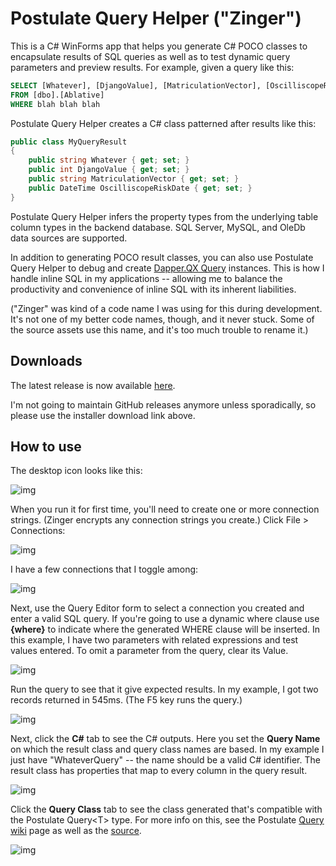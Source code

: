 # Postulate Query Helper ("Zinger")

This is a C# WinForms app that helps you generate C# POCO classes to encapsulate results of SQL queries as well as to test dynamic query parameters and preview results. For example, given a query like this:

```sql
SELECT [Whatever], [DjangoValue], [MatriculationVector], [OscilliscopeRiskDate]
FROM [dbo].[Ablative]
WHERE blah blah blah
```
Postulate Query Helper creates a C# class patterned after results like this:

```csharp
public class MyQueryResult
{
    public string Whatever { get; set; }
    public int DjangoValue { get; set; }
    public string MatriculationVector { get; set; }
    public DateTime OscilliscopeRiskDate { get; set; }
}
```
Postulate Query Helper infers the property types from the underlying table column types in the backend database. SQL Server, MySQL, and OleDb data sources are supported.

In addition to generating POCO result classes, you can also use Postulate Query Helper to debug and create [Dapper.QX Query](https://github.com/adamfoneil/Dapper.QX) instances. This is how I handle inline SQL in my applications -- allowing me to balance the productivity and convenience of inline SQL with its inherent liabilities.

("Zinger" was kind of a code name I was using for this during development. It's not one of my better code names, though, and it never stuck. Some of the source assets use this name, and it's too much trouble to rename it.)

## Downloads
The latest release is now available [here](https://aosoftware.blob.core.windows.net/install/ZingerSetup.exe).

I'm not going to maintain GitHub releases anymore unless sporadically, so please use the installer download link above.

## How to use
The desktop icon looks like this:

![img](https://github.com/adamosoftware/Postulate.Zinger/blob/master/icon.png)

 When you run it for first time, you'll need to create one or more connection strings. (Zinger encrypts any connection strings you create.) Click File > Connections:
 
![img](https://github.com/adamosoftware/Postulate.Zinger/blob/master/connections-menu.png)

I have a few connections that I toggle among:

![img](https://github.com/adamosoftware/Postulate.Zinger/blob/master/connections-dialog.png)

Next, use the Query Editor form to select a connection you created and enter a valid SQL query. If you're going to use a dynamic where clause use **{where}** to indicate where the generated WHERE clause will be inserted. In this example, I have two parameters with related expressions and test values entered. To omit a parameter from the query, clear its Value.

![img](https://github.com/adamosoftware/Postulate.Zinger/blob/master/query-example.png)

Run the query to see that it give expected results. In my example, I got two records returned in 545ms. (The F5 key runs the query.)

![img](https://github.com/adamosoftware/Postulate.Zinger/blob/master/query-executed.png)

Next, click the **C#** tab to see the C# outputs. Here you set the **Query Name** on which the result class and query class names are based. In my example I just have "WhateverQuery" -- the name should be a valid C# identifier. The result class has properties that map to every column in the query result.

![img](https://github.com/adamosoftware/Postulate.Zinger/blob/master/result-class.png)

Click the **Query Class** tab to see the class generated that's compatible with the Postulate Query&lt;T&gt; type. For more info on this, see the Postulate [Query wiki](https://github.com/adamosoftware/Postulate/wiki/Using-the-Query-class) page as well as the [source](https://github.com/adamosoftware/Postulate/blob/master/Postulate.Base/Query_base.cs).
  
![img](https://github.com/adamosoftware/Postulate.Zinger/blob/master/query-class.png)


